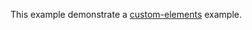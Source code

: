 This example demonstrate a [custom-elements](https://developer.mozilla.org/en-US/docs/Web/Web_Components/Using_custom_elements) example.

